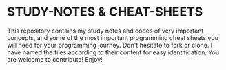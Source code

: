 # STUDY-NOTES & CHEAT-SHEETS
This repository contains my study notes and codes of very important concepts, and some of the most important programming cheat sheets you will need 
for your programming journey. Don't hesitate to fork or clone. 
I have named the files according to their content for easy identification. 
You are welcome to contribute! 
Enjoy! 
